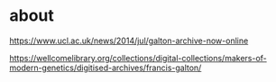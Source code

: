 # about

https://www.ucl.ac.uk/news/2014/jul/galton-archive-now-online

https://wellcomelibrary.org/collections/digital-collections/makers-of-modern-genetics/digitised-archives/francis-galton/
